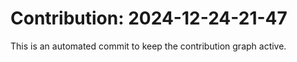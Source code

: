 # Contribution: 2024-12-24-21-47
This is an automated commit to keep the contribution graph active.
